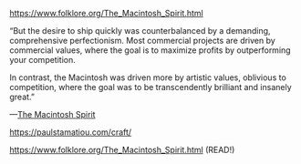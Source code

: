 https://www.folklore.org/The_Macintosh_Spirit.html

“But the desire to ship quickly was counterbalanced by a demanding, comprehensive perfectionism. Most commercial projects are driven by commercial values, where the goal is to maximize profits by outperforming your competition.  
  
In contrast, the Macintosh was driven more by artistic values, oblivious to competition, where the goal was to be transcendently brilliant and insanely great.”

—[The Macintosh Spirit](https://www.folklore.org/StoryView.py?project=Macintosh&story=The_Macintosh_Spirit.txt "The Macintosh Spirit")

https://paulstamatiou.com/craft/

https://www.folklore.org/The_Macintosh_Spirit.html (READ!)